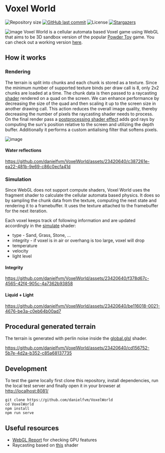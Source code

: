 # Voxel World
![Repository size](https://img.shields.io/github/repo-size/danielfvm/VoxelWorld?color=39d45f) 
[![GitHub last commit](https://img.shields.io/github/last-commit/danielfvm/VoxelWorld?color=39d45f)](https://github.com/danielfvm/VoxelWorld/commits/master) 
![License](https://img.shields.io/badge/license-MIT-39d45f) 
[![Stargazers](https://img.shields.io/github/stars/danielfvm/VoxelWorld?color=39d45f&logo=github)](https://github.com/danielfvm/VoxelWorld/stargazers)

![image](https://github.com/danielfvm/VoxelWorld/assets/23420640/ef091050-0a01-48c2-a530-053ac0f74bda)
Voxel World is a cellular automata based Voxel game using WebGL that aims to be 3D sandbox version of the popular [Powder Toy](https://powdertoy.co.uk/) game. You can check out a working version [here](https://danielfvm.github.io/VoxelWorld/).

## How it works
### Rendering
The terrain is split into chunks and each chunk is stored as a texture. Since the minimum number of supported texture binds per draw call is 8, only 2x2 chunks are loaded at a time. The chunk data is then passed to a raycasting [shader](/res/world.fs.glsl) rendered on a quad on the screen. We can enhance performance by decreasing the size of the quad and then scaling it up to the screen size in another drawing call. This action reduces the overall image quality, thereby decreasing the number of pixels the raycasting shader needs to process. On the final render pass a [postprocessing shader effect](/res/screen.glsl) adds god rays by computing the sun's position relative to the screen and utilizing the depth buffer. Additionally it performs a custom antialising filter that softens pixels.

![image](https://github.com/danielfvm/VoxelWorld/assets/23420640/a19903bf-5e26-43ff-8bcd-19ac0e354872)

#### Water reflections

https://github.com/danielfvm/VoxelWorld/assets/23420640/c387261e-ea22-481b-9e69-c86c0ecfa41d




### Simulation
Since WebGL does not support compute shaders, Voxel World uses the fragment shader to calculate the cellular automata based physics. It does so by sampling the chunk data from the texture, computing the next state and rendering it to a framebuffer. It uses the texture attached to the framebuffer for the next iteration.

Each voxel keeps track of following information and are updated accordingly in the [simulate](res/simulate.fs.glsl) shader:
* type - Sand, Grass, Stone, ...
* integrity - if voxel is in air or overhang is too large, voxel will drop
* temperature
* velocity
* light level

#### Integrity 

https://github.com/danielfvm/VoxelWorld/assets/23420640/f378d67c-4565-42f4-905c-4a7362b93858

#### Liquid + Light

https://github.com/danielfvm/VoxelWorld/assets/23420640/be116018-0021-4676-be3a-c0eb64b00ad7



## Procedural generated terrain
The terrain is generated with perlin noise inside the [global.glsl](/res/global.glsl#L240) shader.

https://github.com/danielfvm/VoxelWorld/assets/23420640/cd156752-5b7e-4d2a-b352-c85a68137735

## Development
To test the game locally first clone this repository, install dependencies, run the local test server and finally open it in your browser at [http://localhost:8081/](http://localhost:8081/)
```
git clone https://github.com/danielfvm/VoxelWorld
cd VoxelWorld
npm install
npm run serve
```



## Useful resources
* [WebGL Report](https://webglreport.com/?v=2) for checking GPU features
* Raycasting based on [this](https://www.shadertoy.com/view/4dX3zl) shader
